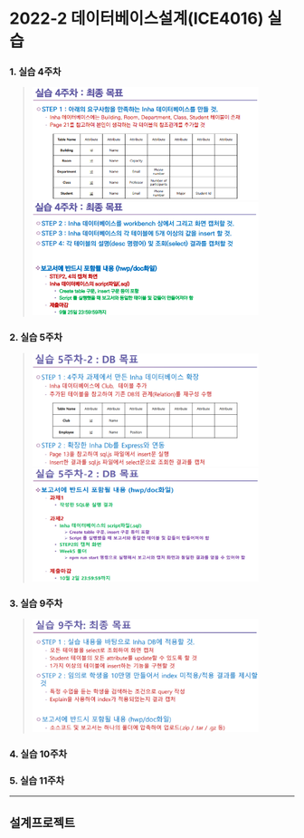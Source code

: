 # 2022-2 데이터베이스설계(ICE4016) 실습
### 1. 실습 4주차

> <img alt="실습 4주차 과제 설명1" src="./images/week4_req1.PNG" width="400" height="200">
> <img alt="실습 4주차 과제 설명2" src="./images/week4_req2.PNG" width="400" height="200">

### 2. 실습 5주차

> <img alt="실습 5주차 과제 설명1" src="./images/week5_req1.PNG" width="400" height="200">
> <img alt="실습 5주차 과제 설명2" src="./images/week5_req2.PNG" width="400" height="200">

### 3. 실습 9주차

> <img alt="실습 9주차 과제 설명" src="./images/week9_req.PNG" width="400" height="200">

### 4. 실습 10주차
### 5. 실습 11주차
---
## 설계프로젝트
